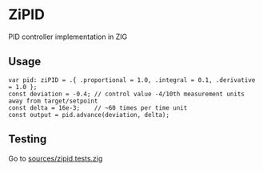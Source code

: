 # ZiPID

PID controller implementation in ZIG

## Usage

```zig
var pid: ziPID = .{ .proportional = 1.0, .integral = 0.1, .derivative = 1.0 };
const deviation = -0.4; // control value -4/10th measurement units away from target/setpoint
const delta = 16e-3;    // ~60 times per time unit
const output = pid.advance(deviation, delta);
```

## Testing

Go to [sources/zipid.tests.zig](./sources/zipid.tests.zig)